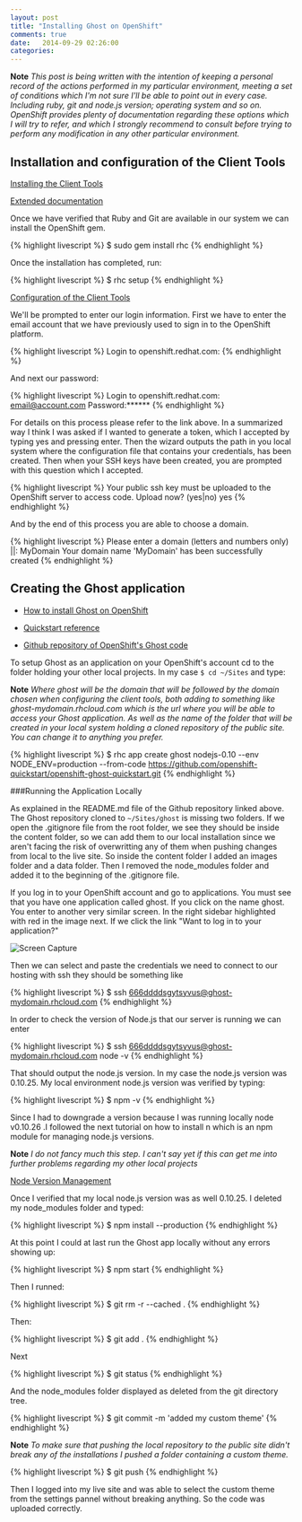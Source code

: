 ```yaml
---
layout: post
title: "Installing Ghost on OpenShift"
comments: true
date:   2014-09-29 02:26:00
categories: 
---
```


**Note** *This post is being written with the intention of keeping a personal record of the actions performed in my particular environment, meeting a set of conditions which I'm not sure I'll be able to point out in every case. Including ruby, git and node.js version; operating system and so on. OpenShift provides plenty of documentation regarding these options which I will try to refer, and which I strongly recommend to consult before trying to perform any modification in any other particular environment.* 
 
## Installation and configuration of the Client Tools
 
 
[Installing the Client Tools](https://developers.openshift.com/en/getting-started-client-tools.html)
 
[Extended documentation](https://access.redhat.com/documentation/en-US/OpenShift_Online/2.0/html/Client_Tools_Installation_Guide/index.html)
 
Once we have verified that Ruby and Git are available in our system we can install the OpenShift gem.

{% highlight livescript %}
$ sudo gem install rhc
{% endhighlight %}

Once the installation has completed, run:

{% highlight livescript %}
$ rhc setup
{% endhighlight %}    


[Configuration of the Client Tools](https://access.redhat.com/documentation/en-US/OpenShift_Online/2.0/html/Client_Tools_Installation_Guide/Configuring_Client_Tools.html)

We'll be prompted to enter our login information. First we have to enter the email account that we have previously used to sign in to the OpenShift platform.

{% highlight livescript %}
Login to openshift.redhat.com: 
{% endhighlight %}

And next our password:

{% highlight livescript %}
Login to openshift.redhat.com: email@account.com
Password:******
{% endhighlight %}
    
For details on this process please refer to the link above. In a summarized way I think I was asked if I wanted to generate a token, which I accepted by typing yes and pressing enter. Then the wizard outputs the path in you local system where the configuration file that contains your credentials, has been created. Then when your SSH keys have been created, you are prompted with this question which I accepted.

{% highlight livescript %}
Your public ssh key must be uploaded to the OpenShift server to access code.
Upload now? (yes|no) yes
{% endhighlight %}
    
And by the end of this process you are able to choose a domain.

{% highlight livescript %}
Please enter a domain (letters and numbers only) |<none>|: MyDomain
Your domain name 'MyDomain' has been successfully created
{% endhighlight %}    
    
    
## Creating the Ghost application
 
 
 * [How to install Ghost on OpenShift](http://howtoinstallghost.com/how-to-install-ghost-on-openshift/)
 
 * [Quickstart reference](https://www.openshift.com/quickstarts/ghost)
 
 * [Github repository of OpenShift's Ghost code](https://github.com/openshift-quickstart/openshift-ghost-quickstart)
 
To setup Ghost as an application on your OpenShift's account cd to the folder holding your other local projects. In my case `$ cd ~/Sites` and type:
 
 **Note** *Where ghost will be the domain that will be followed by the domain chosen when configuring the client tools, both adding to something like ghost-mydomain.rhcloud.com which is the url where you will be able to access your Ghost application. As well as the name of the folder that will be created in your local system holding a cloned repository of the public site. You can change it to anything you prefer.*
 
{% highlight livescript %}
$ rhc app create ghost nodejs-0.10 --env NODE_ENV=production --from-code https://github.com/openshift-quickstart/openshift-ghost-quickstart.git
{% endhighlight %}     


###Running the Application Locally

As explained in the README.md file of the Github repository linked above. The Ghost repository cloned to `~/Sites/ghost` is missing two folders. If we open the .gitignore file from the root folder, we see they should be inside the content folder, so we can add them to our local installation since we aren't facing the risk of overwritting any of them when pushing changes from local to the live site. So inside the content folder I added an images folder and a data folder. Then I removed the node_modules folder and added it to the beginning of the .gitignore file.

If you log in to your OpenShift account and go to applications. You must see that you have one application called ghost. If you click on the name ghost. You enter to another very similar screen. In the right sidebar highlighted with red in the image next. If we click the link "Want to log in to your application?"


![Screen Capture]({{site.baseurl}}/images/ssh-1.png "Screen Capture")


Then we can select and paste the credentials we need to connect to our hosting with ssh they should be something like 

{% highlight livescript %}
$ ssh 666ddddsgytsyvus@ghost-mydomain.rhcloud.com
{% endhighlight %} 

In order to check the version of Node.js that our server is running we can enter

{% highlight livescript %}
$ ssh 666ddddsgytsyvus@ghost-mydomain.rhcloud.com node -v
{% endhighlight %} 

That should output the node.js version. In my case the node.js version was 0.10.25. My local environment node.js version was verified by typing:

{% highlight livescript %}
$ npm -v
{% endhighlight %} 

Since I had to downgrade a version because I was running locally node v0.10.26 .I followed the next tutorial on how to install n which is an npm module for managing node.js versions. 

**Note** *I do not fancy much this step. I can't say yet if this can get me into further problems regarding my other local projects*

[Node Version Management](http://theholmesoffice.com/node-js-fundamentals-how-to-upgrade-the-node-js-version/)

Once I verified that my local node.js version was as well 0.10.25. I deleted my node_modules folder and typed:

{% highlight livescript %}
$ npm install --production
{% endhighlight %} 
    
At this point I could at last run the Ghost app locally without any errors showing up:

{% highlight livescript %}
$ npm start
{% endhighlight %} 

Then I runned:

{% highlight livescript %}
$ git rm -r --cached .
{% endhighlight %} 

Then:

{% highlight livescript %}
$ git add .
{% endhighlight %}

Next

{% highlight livescript %}
$ git status
{% endhighlight %}

And the node_modules folder displayed as deleted from the git directory tree.

{% highlight livescript %}
$ git commit -m 'added my custom theme'
{% endhighlight %}
    
**Note** *To make sure that pushing the local repository to the public site didn't break any of the installations I pushed a folder containing a custom theme.*

{% highlight livescript %}
$ git push
{% endhighlight %}

Then I logged into my live site and was able to select the custom theme from the settings pannel without breaking anything. So the code was uploaded correctly.
